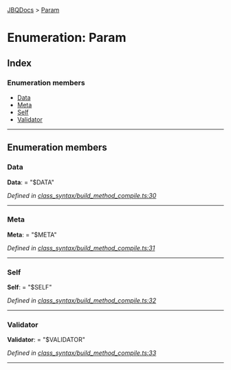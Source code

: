 [JBQDocs](../README.md) > [Param](../enums/param.md)

# Enumeration: Param

## Index

### Enumeration members

* [Data](param.md#data)
* [Meta](param.md#meta)
* [Self](param.md#self)
* [Validator](param.md#validator)

---

## Enumeration members

<a id="data"></a>

###  Data

**Data**:  = "$DATA"

*Defined in [class_syntax/build_method_compile.ts:30](https://github.com/krnik/vjs-validator/blob/6195eeb/src/class_syntax/build_method_compile.ts#L30)*

___
<a id="meta"></a>

###  Meta

**Meta**:  = "$META"

*Defined in [class_syntax/build_method_compile.ts:31](https://github.com/krnik/vjs-validator/blob/6195eeb/src/class_syntax/build_method_compile.ts#L31)*

___
<a id="self"></a>

###  Self

**Self**:  = "$SELF"

*Defined in [class_syntax/build_method_compile.ts:32](https://github.com/krnik/vjs-validator/blob/6195eeb/src/class_syntax/build_method_compile.ts#L32)*

___
<a id="validator"></a>

###  Validator

**Validator**:  = "$VALIDATOR"

*Defined in [class_syntax/build_method_compile.ts:33](https://github.com/krnik/vjs-validator/blob/6195eeb/src/class_syntax/build_method_compile.ts#L33)*

___

